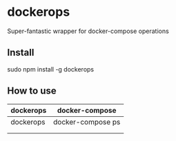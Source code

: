 # dockerops
Super-fantastic wrapper for docker-compose operations

## Install
sudo npm install -g dockerops

## How to use

| dockerops | docker-compose    |
|---|---|
| dockerops | docker-compose ps |
|   |   |
|   |   |

